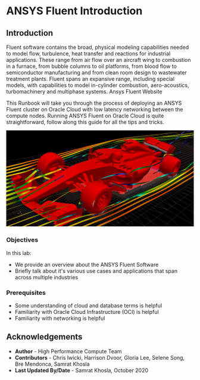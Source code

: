 # ANSYS Fluent Introduction

## Introduction

Fluent software contains the broad, physical modeling capabilities needed to model flow, turbulence, heat transfer and reactions for industrial applications. These range from air flow over an aircraft wing to combustion in a furnace, from bubble columns to oil platforms, from blood flow to semiconductor manufacturing and from clean room design to wastewater treatment plants. Fluent spans an expansive range, including special models, with capabilities to model in-cylinder combustion, aero-acoustics, turbomachinery and multiphase systems. Ansys Fluent Website

This Runbook will take you through the process of deploying an ANSYS Fluent cluster on Oracle Cloud with low latency networking between the compute nodes. Running ANSYS Fluent on Oracle Cloud is quite straightforward, follow along this guide for all the tips and tricks.

![](images/fluent_image.jpeg " ")

### Objectives

In this lab: 
* We provide an overview about the ANSYS Fluent Software
* Briefly talk about it's various use cases and applications that span across multiple industries

### Prerequisites

* Some understanding of cloud and database terms is helpful
* Familiarity with Oracle Cloud Infrastructure (OCI) is helpful
* Familiarity with networking is helpful


## Acknowledgements

* **Author** - High Performance Compute Team
* **Contributors** -  Chris Iwicki, Harrison Dvoor, Gloria Lee, Selene Song, Bre Mendonca, Samrat Khosla
* **Last Updated By/Date** - Samrat Khosla, October 2020

